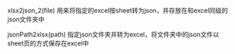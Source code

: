 xlsx2json_2(file)
用来将指定的excel按sheet转为json，并存放在和excel同级的json文件夹中

jsonPath2xlsx(path)
指定json文件夹并转为excel，将文件夹中的json文件以sheet页的方式保存在excel中
